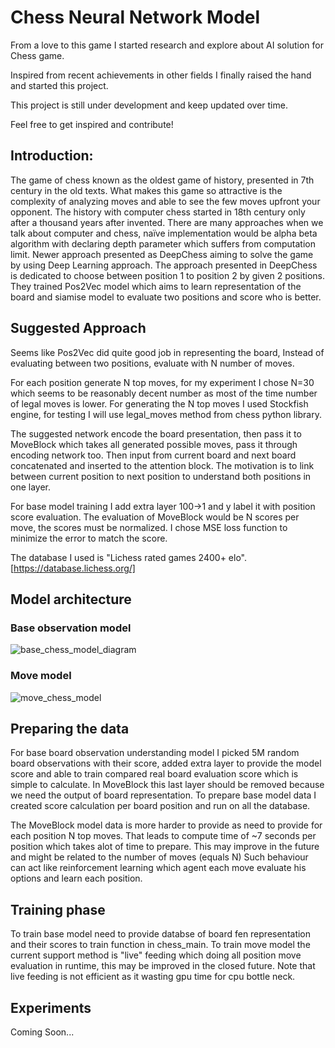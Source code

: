 # Chess Neural Network Model 
From a love to this game I started research and explore about AI solution for Chess game.

Inspired from recent achievements in other fields I finally raised the hand and started this project.

This project is still under development and keep updated over time.

Feel free to get inspired and contribute! 

## Introduction:
The game of chess known as the oldest game of history, presented in 7th century in the old texts. What makes this game so attractive is the complexity of analyzing moves and able to see the few moves upfront your opponent. 
The history with computer chess started in 18th century only after a thousand years after invented. There are many approaches when we talk about computer and chess, naïve implementation would be alpha beta algorithm with declaring depth parameter which suffers from computation limit. Newer approach presented as DeepChess aiming to solve the game by using Deep Learning approach.
The approach presented in DeepChess is dedicated to choose between position 1 to position 2 by given 2 positions. They trained Pos2Vec model which aims to learn representation of the board and siamise model to evaluate two positions and score who is better.

## Suggested Approach
Seems like Pos2Vec did quite good job in representing the board, Instead of evaluating between two positions, evaluate with N number of moves.

For each position generate N top moves, for my experiment I chose N=30 which seems to be reasonably decent number as most of the time number of legal moves is lower. For generating the N top moves I used Stockfish engine, for testing I will use legal_moves method from chess python library.

The suggested network encode the board presentation, then pass it to MoveBlock which takes all generated possible moves, pass it through encoding network too. Then input from current board and next board concatenated and inserted to the attention block. The motivation is to link between current position to next position to understand both positions in one layer.

For base model training I add extra layer 100->1 and y label it with position score evaluation.
The evaluation of MoveBlock would be N scores per move, the scores must be normalized. I chose MSE loss function to minimize the error to match the score.

The database I used is "Lichess rated games  2400+ elo". [https://database.lichess.org/] 

## Model architecture
### Base observation model 
![base_chess_model_diagram](https://user-images.githubusercontent.com/28596354/191191765-fc2e1bb3-79ae-4e45-af19-fe5020a7e0cc.png)


### Move model
![move_chess_model](https://user-images.githubusercontent.com/28596354/191204492-bf275dab-4011-47d0-beaf-d66303770952.png)

## Preparing the data
For base board observation understanding model I picked 5M random board observations with their score, added extra layer to provide the model score and able to 
train compared real board evaluation score which is simple to calculate.
In MoveBlock this last layer should be removed because we need the output of board representation.
To prepare base model data I created score calculation per board position and run on all the database.

The MoveBlock model data is more harder to provide as need to provide for each position N top moves.
That leads to compute time of ~7 seconds per position which takes alot of time to prepare.
This may improve in the future and might be related to the number of moves (equals N)
Such behaviour can act like reinforcement learning which agent each move evaluate his options and learn each position.

## Training phase
To train base model need to provide databse of board fen representation and their scores to train function in chess_main.
To train move model the current support method is "live" feeding which doing all position move evaluation in runtime, this may be improved in the closed future.
Note that live feeding is not efficient as it wasting gpu time for cpu bottle neck. 


## Experiments
Coming Soon...

